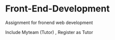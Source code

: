 # Front-End-Development
Assignment for fronend web development

Include Myteam (Tutor) , Register as Tutor

